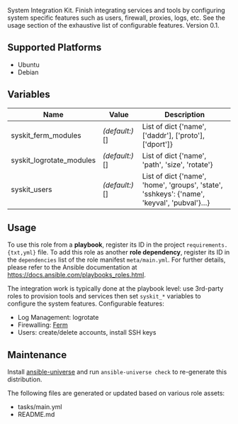 
<!-- THIS IS A GENERATED FILE, DO NOT EDIT -->

System Integration Kit. Finish integrating services and tools by configuring system specific features such as users, firewall, proxies, logs, etc. See the usage section of the exhaustive list of configurable features.
 Version 0.1.


## Supported Platforms

  * Ubuntu
  * Debian

## Variables

| Name | Value | Description |
|------|-------|-------------|
| syskit_ferm_modules | _(default:)_ [] | List of dict {'name', ['daddr'], ['proto'], ['dport']} |
| syskit_logrotate_modules | _(default:)_ [] | List of dict {'name', 'path', 'size', 'rotate'} |
| syskit_users | _(default:)_ [] | List of dict {'name', 'home', 'groups', 'state', 'sshkeys': {'name', 'keyval', 'pubval'}…} |



## Usage

To use this role from a **playbook**, 
register its ID in the project `requirements.{txt,yml}` file.
To add this role as another **role dependency**,
register its ID in the `dependencies` list of the role manifest `meta/main.yml`.
For further details,
please refer to the Ansible documentation at https://docs.ansible.com/playbooks_roles.html.

The integration work is typically done at the playbook level: use 3rd-party roles to provision tools and services then set `syskit_*` variables to configure the system features.
Configurable features:
  * Log Management: logrotate
  * Firewalling: [Ferm](http://ferm.foo-projects.org)
  * Users: create/delete accounts, install SSH keys



## Maintenance

Install [ansible-universe](https://github.com/fclaerho/ansible-universe)
and run `ansible-universe check` to re-generate this distribution.

The following files are generated or updated based on various role assets:
  * tasks/main.yml
  * README.md


